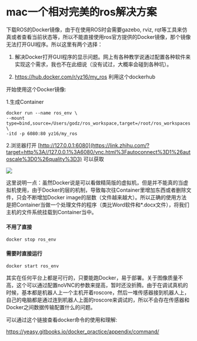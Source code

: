# mac一个相对完美的ros解决方案

下载ROS的Docker镜像，由于在使用ROS时会需要gazebo, rviz, rqt等工具来仿真或者查看当前状态等，所以不能直接使用ros官方提供的Docker镜像，那个镜像无法打开GUI程序。所以这里有两个选择：

1. 解决Docker打开GUI程序的显示问题。网上有各种教学说通过配置各种软件来实现这个需求，我也不在此细说（没有试过，大概率会碰到各种坑）。

2. https://hub.docker.com/r/yz16/my_ros 利用这个dockerhub 



开始使用这个Docker镜像:

1.生成Container

```
docker run --name ros_env \
--mount type=bind,source=/Users/godz/ros_workspace,target=/root/ros_workspaces \
-itd -p 6080:80 yz16/my_ros
```

2.浏览器打开 [http://127.0.0.1:6080](https://link.zhihu.com/?target=http%3A//127.0.0.1%3A6080/vnc.html%3Fautoconnect%3D1%26autoscale%3D0%26quality%3D3) 可以获取

![](https://pic4.zhimg.com/v2-626ca25920735eb8c07d95d8fa8ded2f_r.jpg)

这里说明一点：虽然Docker说是可以看做精简版的虚拟机，但是并不能真的当虚拟机使用，由于Docker的层的机制，导致每次往Container里增加东西或者删除文件，只会不断增加Docker image的层数（文件越来越大）。所以正确的使用方法是把Container当做一个处理文件的程序（类比Word软件和*.docx文件），将我们主机的文件系统挂载到Container当中。



#### 不用了直接

```
docker stop ros_env
```

#### 需要时直接运行

```
docker start ros_env
```

其实在任何平台上都是可行的，只要能跑Docker，易于部署。关于图像质量不高，这个可以通过配置noVNC的参数来提高，暂时还没折腾。由于在调试真机的时候，基本都是机器人上一个主机开着roscore，然后一堆传感器接到机器人上，自己的电脑都是通过连到机器人上面的roscore来调试的，所以不会存在传感器和Docker之间数据传输配置什么的问题。



可以通过这个链接查看docker命令的使用和理解:

https://yeasy.gitbooks.io/docker_practice/appendix/command/